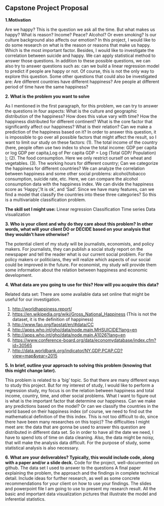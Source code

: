 ## Capstone Project Proposal

**1.Motivation**

Are we happy? This is the question we ask all the time. But what makes us happy? What is reason? Income? Peace? Alcohol? Or even smoking? Is our culture background also affects our emotion? In this project, I would like to do some research on what is the reason or reasons that make us happy. Which is the most important factor. Besides, I would like to investigate the correlation between suicide and happy. We can apply statistical method to answer those questions. In addition to these possible questions, we can also try to answer questions such as: can we build a linear regression model to predict if people are happy or not. Of course, this is not the only way to explore this question. Some other questions that could also be investigated are: Are different countries have different happiness? Are people at different period of time have the same happiness?


**2. What is the problem you want to solve**

As I mentioned in the first paragraph, for this problem, we can try to answer the questions in four aspects: 
What is the culture and geographic distribution of the happiness? How does this value vary with time?  How the happiness distributed for different continent?
What is the core factor that significantly affect our happiness? What is their relation? Can we make a prediction of the happiness based on it? In order to answer this question, it is impossible to go over all possible factors that might affect the result, so I want to limit our study on these factors: (1). The total income of the country (here, people often use two index to show the total income: GDP per capita or log GDP per capita,Log of Per capita GDP = Log (Total GDP/ Population) ); (2). The food consumption. Here we only restrict ourself on wheat and vegetables. (3). The working hours for different country; 
Can we categorize the happiness for different countries?
We can analyze the correlation between happiness and some other social problems: alcohol/tobacco consumption, suicide rate, etc. Here, we can compare the alcohol consumption data with the happiness index.
We can divide the happiness score as ‘Happy’,’It is ok’, and ‘Sad’. Since we have many features, can we find a model that classify the countries into these three categories? So this is a multivariable classification problem.

**The skill set I might use:**
Linear regression
Classification
Time series 
Data visualization

**3. Who is your client and why do they care about this problem? In other words, what will your client DO or DECIDE based on your analysis that they wouldn’t have otherwise?**

The potential client of my study will be journalists, economists, and policy makers. For journalists, they can publish a social study report on the newspaper and tell the reader what is our current social problem. For the policy makers or politicians, they will realize which aspects of our social could be improved in the future. For economist, my study will provide them some information about the relation between happiness and economic development.


**4. What data are you going to use for this? How will you acquire this data?**

Related data set:
There are some available data set online that might be useful for our investigation. 
  1. http://worldhappiness.report/
  2. https://en.wikipedia.org/wiki/Gross_National_Happiness (This is not the dataset, it is the definition of happiness)
  3. http://www.fao.org/faostat/en/#data/CC
  4. http://apps.who.int/gho/data/node.main.MHSUICIDE?lang=en
  5. http://apps.who.int/gho/data/node.main.A1026?lang=en
  6. https://www.conference-board.org/data/economydatabase/index.cfm?id=30565
  7. http://data.worldbank.org/indicator/NY.GDP.PCAP.CD?view=map&year=2015



**5. In brief, outline your approach to solving this problem (knowing that this might change later).**

This problem is related to  a ‘big’ topic. So that there are many different ways to study this project. But for my interest of study, I would like to perform a regression study, my focus is on the relation between happiness and total income, country, time, and other social problems. What I want to figure out is what is the important factor that determine our happiness. Can we make any predictions based on the model? Or can we classify the countries in the world based on their happiness index (of course, we need to find out the mathematical definition of the this index. This is not too difficult to do, since there have been many researches on this topic)? The difficulties I might meet are: the data that are gonna be used to answer this question are distributed in different data set. So in order to have all the date we need, I have to spend lots of time on data cleaning. Also, the data might be noisy, that will make the analysis data difficult. For the purpose of study, some statistical analysis is also necessary.


**6. What are your deliverables? Typically, this would include code, along with a paper and/or a slide deck.**
Code for the project, well-documented on github. The data set I used to answer to the questions
A final paper explaining the problem, the approach and the findings in complete technical detail. Include ideas for further research, as well as some concrete recommendations for your client on how to use your findings.
The slides and powerpoint file I am going to use to present my research result. 
All the basic and important data visualization pictures that illustrate the model and inferential statistics.
